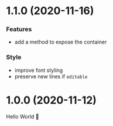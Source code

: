 # 1.1.0 (2020-11-16)

### Features

- add a method to expose the container

### Style

- improve font styling
- preserve new lines if `editable`

# 1.0.0 (2020-11-12)

Hello World 👋
